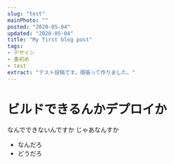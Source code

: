 ```yaml
---
slug: "test"
mainPhoto: ""
posted: "2020-05-04"
updated: "2020-05-04"
title: "My first blog post"
tags: 
- デザイン
- 書初め
- test
extract: "テスト投稿です。頑張って作りました。"
---
```

# ビルドできるんかデプロイか
なんでできないんですか
じゃあなんすか
- なんだろ
- どうだろ